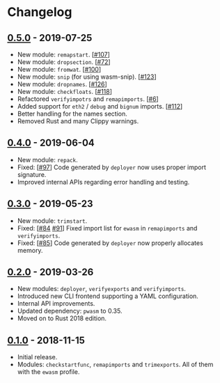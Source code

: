 # Changelog

## [0.5.0] - 2019-07-25
- New module: `remapstart`. [[#107](https://github.com/wasmx/wasm-chisel/pull/107)]
- New module: `dropsection`. [[#72](https://github.com/wasmx/wasm-chisel/pull/72)]
- New module: `fromwat`. [[#100](https://github.com/wasmx/wasm-chisel/pull/100)]
- New module: `snip` (for using wasm-snip). [[#123](https://github.com/wasmx/wasm-chisel/pull/123)]
- New module: `dropnames`. [[#126](https://github.com/wasmx/wasm-chisel/pull/126)]
- New module: `checkfloats`. [[#118](https://github.com/wasmx/wasm-chisel/pull/118)]
- Refactored `verifyimpotrs` and `remapimports`. [[#6](https://github.com/wasmx/wasm-chisel/pull/66)]
- Added support for `eth2` / `debug` and `bignum` imports. [[#112](https://github.com/wasmx/wasm-chisel/pull/112)]
- Better handling for the names section.
- Removed Rust and many Clippy warnings.


## [0.4.0] - 2019-06-04

- New module: `repack`.
- Fixed: [[#97](https://github.com/wasmx/wasm-chisel/pull/97)]
  Code generated by `deployer` now uses proper import signature.
- Improved internal APIs regarding error handling and testing.

## [0.3.0] - 2019-05-23

- New module: `trimstart`.
- Fixed: [[#84](https://github.com/wasmx/wasm-chisel/pull/84)
  [#91](https://github.com/wasmx/wasm-chisel/pull/91)]
  Fixed import list for `ewasm` in `remapimports` and `verifyimports`.
- Fixed: [[#85](https://github.com/wasmx/wasm-chisel/pull/85)]
  Code generated by `deployer` now properly allocates memory.

## [0.2.0] - 2019-03-26

- New modules: `deployer`, `verifyexports` and `verifyimports`.
- Introduced new CLI frontend supporting a YAML configuration.
- Internal API improvements.
- Updated dependency: `pwasm` to 0.35.
- Moved on to Rust 2018 edition.

## [0.1.0] - 2018-11-15

- Initial release.
- Modules: `checkstartfunc`, `remapimports` and `trimexports`. All of
  them with the `ewasm` profile.

[0.5.0]: https://github.com/wasmx/wasm-chisel/compare/v0.4.0...master
[0.4.0]: https://github.com/wasmx/wasm-chisel/releases/tag/v0.4.0
[0.3.0]: https://github.com/wasmx/wasm-chisel/releases/tag/v0.3.0
[0.2.0]: https://github.com/wasmx/wasm-chisel/releases/tag/v0.2.0
[0.1.0]: https://github.com/wasmx/wasm-chisel/releases/tag/v0.1.0

[Cable]: https://github.com/ethereum/cable
